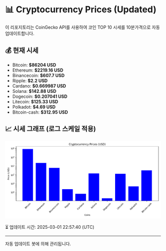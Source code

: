 
# 📊 Cryptocurrency Prices (Updated)

이 리포지토리는 CoinGecko API를 사용하여 코인 TOP 10 시세를 10분가격으로 자동 업데이트합니다.

## 💰 현재 시세
- Bitcoin: **$86204 USD**
- Ethereum: **$2219.16 USD**
- Binancecoin: **$607.7 USD**
- Ripple: **$2.2 USD**
- Cardano: **$0.669987 USD**
- Solana: **$142.88 USD**
- Dogecoin: **$0.207041 USD**
- Litecoin: **$125.33 USD**
- Polkadot: **$4.69 USD**
- Bitcoin-cash: **$312.95 USD**

## 📈 시세 그래프 (로그 스케일 적용)
![Crypto Prices](crypto_prices.png)

⏳ 업데이트 시간: 2025-03-01 22:57:40 (UTC)

---
자동 업데이트 봇에 의해 관리됩니다.
